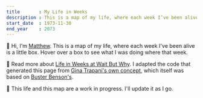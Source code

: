 ```yaml
---
title       : My Life in Weeks
description : This is a map of my life, where each week I’ve been alive is a little box.
start_date  : 1973-11-30
end_year    : 2073
---
```


👋 Hi, I'm [Matthew](https://mcgarity.me). This is a map of my life, where each week I've been alive is a little box. Hover over a box to see what I was doing where that week.

📍 Read more about [Life in Weeks at Wait But Why](https://waitbutwhy.com/2014/05/life-weeks.html). I adapted the code that generated this page from [Gina Trapani's own concept](https://github.com/ginatrapani/life-in-weeks), which itself was based on [Buster Benson's](https://busterbenson.com/life-in-weeks).

🌱 This life and this map are a work in progress. I'll update it as I go.